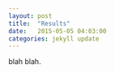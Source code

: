 ```yaml
---
layout: post
title:  "Results"
date:   2015-05-05 04:03:00
categories: jekyll update
---
```

blah blah.
